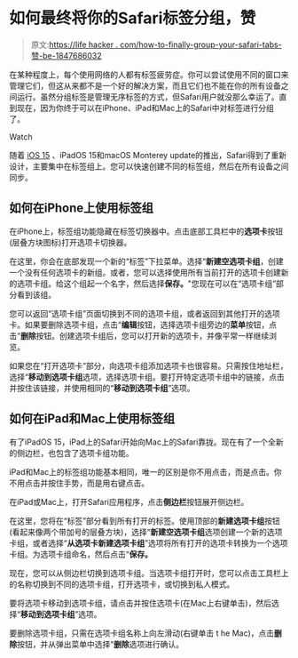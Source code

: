 # 如何最终将你的Safari标签分组，赞

> 原文:[https://life hacker . com/how-to-finally-group-your-safari-tabs-赞-be-1847686032](https://lifehacker.com/how-to-finally-group-your-safari-tabs-praise-be-1847686032)

在某种程度上，每个使用网络的人都有标签疲劳症。你可以尝试使用不同的窗口来管理它们，但这从来都不是一个好的解决方案，而且它们也不能在你的所有设备之间运行。虽然分组标签是管理无序标签的方式，但Safari用户就没那么幸运了。直到现在，因为你终于可以在iPhone、iPad和Mac上的Safari中对标签进行分组了。

Watch

随着 [iOS 15](https://lifehacker.com/36-of-the-best-new-ios-15-features-for-iphone-1847674175) 、iPadOS 15和macOS Monterey update的推出，Safari得到了重新设计，主要集中在标签组上。您可以快速创建不同的标签组，然后在所有设备之间同步。

## 如何在iPhone上使用标签组

在iPhone上，标签组功能隐藏在标签切换器中。点击底部工具栏中的**选项卡**按钮(层叠方块图标)打开选项卡切换器。

在这里，你会在底部发现一个新的“标签”下拉菜单。选择“**新建空选项卡组**，创建一个没有任何选项卡的新组。或者，您可以选择使用所有当前打开的选项卡创建新的选项卡组。给这个组起一个名字，然后选择**保存。**"您现在可以在“选项卡组”部分看到该组。

您可以返回“选项卡组”页面切换到不同的选项卡组，或者返回到其他打开的选项卡。如果要删除选项卡组，点击“**编辑**按钮，选择选项卡组旁边的**菜单**按钮，点击“**删除**按钮。创建选项卡组后，您可以打开新的选项卡，并像平常一样继续浏览。

如果您在“打开选项卡”部分，向选项卡组添加选项卡也很容易。只需按住地址栏，选择“**移动到选项卡组**选项，选择选项卡组。要打开特定选项卡组中的链接，点击并按住该链接，并使用相同的“**移动到选项卡组**”选项。

## 如何在iPad和Mac上使用标签组

有了iPadOS 15，iPad上的Safari开始向Mac上的Safari靠拢。现在有了一个全新的侧边栏，也包含了选项卡组功能。

iPad和Mac上的标签组功能基本相同，唯一的区别是你不用点击，而是点击。你不用点击并按住手势，而是用右键点击。

在iPad或Mac上，打开Safari应用程序，点击**侧边栏**按钮展开侧边栏。

在这里，您将在“标签”部分看到所有打开的标签。使用顶部的**新建选项卡组**按钮(看起来像两个带加号的层叠方块)，选择“**新建空选项卡组**选项创建一个新的选项卡组，或者选择“**从选项卡新建选项卡组**”选项将所有打开的选项卡转换为一个选项卡组。为选项卡组命名，然后点击“**保存。**

现在，您可以从侧边栏切换到选项卡组。当选项卡组打开时，您可以点击工具栏上的名称切换到不同的选项卡组，打开选项卡，或切换到私人模式。

要将选项卡移动到选项卡组，请点击并按住选项卡(在Mac上右键单击)，然后选择“**移动到选项卡组**”选项。

要删除选项卡组，只需在选项卡组名称上向左滑动(右键单击 t he Mac)，点击**删除**按钮，并从弹出菜单中选择“**删除**选项进行确认。